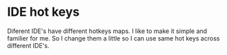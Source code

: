 # IDE hot keys

Diferent IDE's have different hotkeys maps.
I like to make it simple and familier for me.
So I change them a little so I can use same hot keys across different IDE's.
